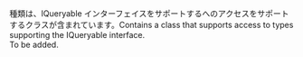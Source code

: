 <Namespace Name="Microsoft.WindowsAzure.Storage.Table.Queryable">
  <Docs>
    <summary><span data-ttu-id="5a211-101">種類は、IQueryable インターフェイスをサポートするへのアクセスをサポートするクラスが含まれています。</span><span class="sxs-lookup"><span data-stu-id="5a211-101">Contains a class that supports access to types supporting the IQueryable interface.</span></span></summary> 
    <remarks>To be added.</remarks>
  </Docs>
</Namespace>
